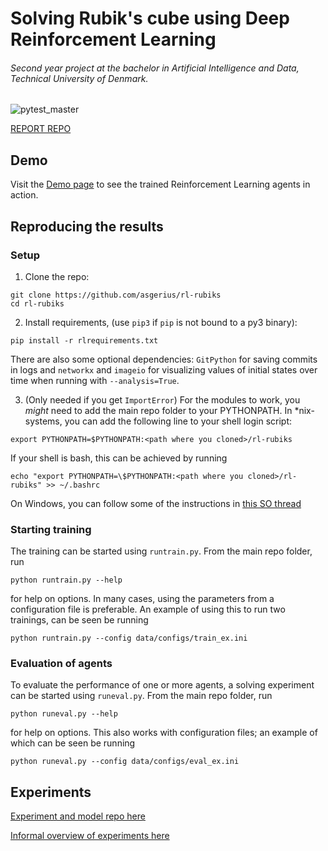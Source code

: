 # Solving Rubik's cube using Deep Reinforcement Learning

###### Second year project at the bachelor in Artificial Intelligence and Data, Technical University of Denmark.
![pytest_master](https://github.com/asgerius/rl-rubiks/workflows/pytest_master/badge.svg?branch=master)

[REPORT REPO](https://gitlab.gbar.dtu.dk/s183911/professorpatruljen)

## Demo
Visit the [Demo page](https://asgerius.github.io/rl-rubiks/) to see the trained Reinforcement Learning agents in action.

## Reproducing the results 

### Setup
1) Clone the repo:
```
git clone https://github.com/asgerius/rl-rubiks
cd rl-rubiks
```

2) Install requirements, (use `pip3` if `pip` is not bound to a py3 binary):
```
pip install -r rlrequirements.txt
```
There are also some optional dependencies: `GitPython` for saving commits in logs and `networkx` and `imageio` for visualizing values of initial states over time when running with `--analysis=True`.


3) (Only needed if you get `ImportError`) For the modules to work, you *might* need to add the main repo folder to your PYTHONPATH. 
In \*nix-systems, you can add the following line to your shell login script:
```
export PYTHONPATH=$PYTHONPATH:<path where you cloned>/rl-rubiks
```
If your shell is bash, this can be achieved by running
```
echo "export PYTHONPATH=\$PYTHONPATH:<path where you cloned>/rl-rubiks" >> ~/.bashrc
```
On Windows, you can follow some of the instructions in [this SO thread](https://stackoverflow.com/questions/3701646/how-to-add-to-the-pythonpath-in-windows-so-it-finds-my-modules-packages) 

### Starting training
The training can be started using `runtrain.py`. From the main repo folder, run
```
python runtrain.py --help
```
for help on options. In many cases, using the parameters from a configuration file is preferable. An example of using this to run two trainings, can be seen be running
```
python runtrain.py --config data/configs/train_ex.ini
```
### Evaluation of agents

To evaluate the performance of one or more agents, a solving experiment can be started using `runeval.py`. From the main repo folder, run
```
python runeval.py --help
```
for help on options. This also works with configuration files; an example of which can be seen be running
```
python runeval.py --config data/configs/eval_ex.ini
```

## Experiments
[Experiment and model repo here](https://github.com/asgerius/rubiks-models)

[Informal overview of experiments here](https://docs.google.com/document/d/11RW35kaqo7_1dTyI9hc72tIbGdYEPxpnW15EcO1B0Y0/edit?usp=sharing)
